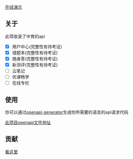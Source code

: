 [在线演示](https://gh.okay.moe/zyapi/)

## 关于
此项收录了中育的api

- [x] 用户中心(完整性有待考证)
- [x] 错题本(完整性有待考证)
- [x] 随身答(完整性有待考证)
- [x] 新测评(完整性有待考证)
- [ ] 云笔记
- [ ] 优课畅学
- [ ] 在线专栏

## 使用
你可以通过[openapi generator](https://openapi-generator.tech/)生成你所需要的语言的api请求代码

[此项目openapi文件地址](https://gp.astrack.me/zyapi/dist.json)

## 贡献
[看这里](https://github.com/Kom3ng/zyapi/blob/master/CONTRIBUTE.MD)
